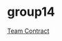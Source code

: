 # group14
[Team Contract](https://github.com/kristinanemeth/group14/raw/master/Group%2014%20Team%20Contract%20(1).pdf)
